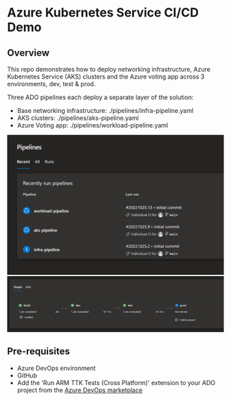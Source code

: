 # Azure Kubernetes Service CI/CD Demo

## Overview
This repo demonstrates how to deploy networking infrastructure, Azure Kubernetes Service (AKS) clusters and the Azure voting app across 3 environments, dev, test & prod.

Three ADO pipelines each deploy a separate layer of the solution:
- Base networking infrastructure: ./pipelines/infra-pipeline.yaml
- AKS clusters: ./pipelines/aks-pipeline.yaml
- Azure Voting app: ./pipelines/workload-pipeline.yaml

<img src="./images/pipelines_screenshot.png" alt="Pipelines" width="800"/>

<img src="./images/pipeline_stages_screenshot.png" alt="Pipelines" width="800"/>

## Pre-requisites
- Azure DevOps environment
- GitHub 
- Add the 'Run ARM TTK Tests (Cross Platform)' extension to your ADO project from the [Azure DevOps marketplace](https://marketplace.visualstudio.com)